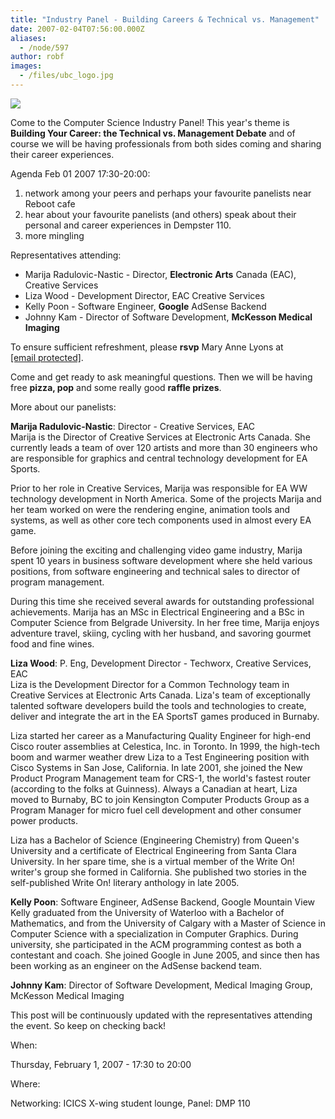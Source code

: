 ```yaml
---
title: "Industry Panel - Building Careers & Technical vs. Management"
date: 2007-02-04T07:56:00.000Z
aliases:
  - /node/597
author: robf
images:
  - /files/ubc_logo.jpg
---
```


![](/files/ubc_logo.jpg)

Come to the Computer Science Industry Panel! This year's theme is **Building Your Career: the Technical vs. Management Debate** and of course we will be having professionals from both sides coming and sharing their career experiences.

Agenda Feb 01 2007 17:30-20:00:
1. network among your peers and perhaps your favourite panelists near Reboot cafe
2. hear about your favourite panelists (and others) speak about their personal and career experiences in Dempster 110.
3. more mingling

Representatives attending:
- Marija Radulovic-Nastic - Director, **Electronic Arts** Canada (EAC), Creative Services
- Liza Wood - Development Director, EAC Creative Services
- Kelly Poon - Software Engineer, **Google** AdSense Backend
- Johnny Kam - Director of Software Development, **McKesson Medical Imaging**

To ensure sufficient refreshment, please **rsvp** Mary Anne Lyons at [\[email protected\]](/cdn-cgi/l/email-protection#127e6b7d7c617f5271613c6770713c7173).

Come and get ready to ask meaningful questions. Then we will be having free **pizza, pop** and some really good **raffle prizes**.

More about our panelists:

**Marija Radulovic-Nastic**: Director - Creative Services, EAC \
Marija is the Director of Creative Services at Electronic Arts Canada. She currently leads a team of over 120 artists and more than 30 engineers who are responsible for graphics and central technology development for EA Sports.

Prior to her role in Creative Services, Marija was responsible for EA WW technology development in North America. Some of the projects Marija and her team worked on were the rendering engine, animation tools and systems, as well as other core tech components used in almost every EA game.

Before joining the exciting and challenging video game industry, Marija spent 10 years in business software development where she held various positions, from software engineering and technical sales to director of program management.

During this time she received several awards for outstanding professional achievements. Marija has an MSc in Electrical Engineering and a BSc in Computer Science from Belgrade University. In her free time, Marija enjoys adventure travel, skiing, cycling with her husband, and savoring gourmet food and fine wines.




**Liza Wood**: P. Eng, Development Director - Techworx, Creative Services, EAC \
Liza is the Development Director for a Common Technology team in Creative Services at Electronic Arts Canada. Liza's team of exceptionally talented software developers build the tools and technologies to create, deliver and integrate the art in the EA SportsT games produced in Burnaby.

Liza started her career as a Manufacturing Quality Engineer for high-end Cisco router assemblies at Celestica, Inc. in Toronto. In 1999, the high-tech boom and warmer weather drew Liza to a Test Engineering position with Cisco Systems in San Jose, California. In late 2001, she joined the New Product Program Management team for CRS-1, the world's fastest router (according to the folks at Guinness). Always a Canadian at heart, Liza moved to Burnaby, BC to join Kensington Computer Products Group as a Program Manager for micro fuel cell development and other consumer power products.

Liza has a Bachelor of Science (Engineering Chemistry) from Queen's University and a certificate of Electrical Engineering from Santa Clara University. In her spare time, she is a virtual member of the Write On! writer's group she formed in California. She published two stories in the self-published Write On! literary anthology in late 2005.




**Kelly Poon**: Software Engineer, AdSense Backend, Google Mountain View \
Kelly graduated from the University of Waterloo with a Bachelor of Mathematics, and from the University of Calgary with a Master of Science in Computer Science with a specialization in Computer Graphics. During university, she participated in the ACM programming contest as both a contestant and coach. She joined Google in June 2005, and since then has been working as an engineer on the AdSense backend team.




**Johnny Kam**: Director of Software Development, Medical Imaging Group, McKesson Medical
Imaging

This post will be continuously updated with the representatives attending the event. So keep on checking back!

When: 

Thursday, February 1, 2007 - 17:30 to 20:00

Where: 

Networking: ICICS X-wing student lounge, Panel: DMP 110
